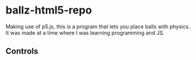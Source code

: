 # ballz-html5-repo
Making use of p5.js, this is a program that lets you place balls with physics.
It was made at a time where I was learning programming and JS.

## Controls

